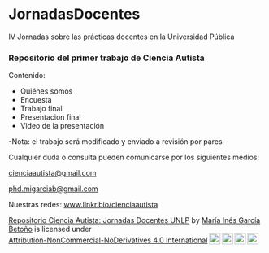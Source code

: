 # JornadasDocentes
IV Jornadas sobre las prácticas docentes en la Universidad Pública


### Repositorio del primer trabajo de Ciencia Autista
Contenido:

- Quiénes somos
- Encuesta
- Trabajo final
- Presentacion final
- Video de la presentación



-Nota: el trabajo será modificado y enviado a revisión por pares-

Cualquier duda o consulta pueden comunicarse por los siguientes medios:

cienciaautista@gmail.com

phd.migarciab@gmail.com 

Nuestras redes:
www.linkr.bio/cienciaautista




<p xmlns:cc="http://creativecommons.org/ns#" xmlns:dct="http://purl.org/dc/terms/"><a property="dct:title" rel="cc:attributionURL" href="https://github.com/CienciaAutista/JornadasDocentes">Repositorio Ciencia Autista: Jornadas Docentes UNLP</a> by <a rel="cc:attributionURL dct:creator" property="cc:attributionName" href="https://github.com/o0jolie0o">María Inés García Betoño</a> is licensed under <a href="http://creativecommons.org/licenses/by-nc-nd/4.0/?ref=chooser-v1" target="_blank" rel="license noopener noreferrer" style="display:inline-block;">Attribution-NonCommercial-NoDerivatives 4.0 International<img style="height:22px!important;margin-left:3px;vertical-align:text-bottom;" src="https://mirrors.creativecommons.org/presskit/icons/cc.svg?ref=chooser-v1"><img style="height:22px!important;margin-left:3px;vertical-align:text-bottom;" src="https://mirrors.creativecommons.org/presskit/icons/by.svg?ref=chooser-v1"><img style="height:22px!important;margin-left:3px;vertical-align:text-bottom;" src="https://mirrors.creativecommons.org/presskit/icons/nc.svg?ref=chooser-v1"><img style="height:22px!important;margin-left:3px;vertical-align:text-bottom;" src="https://mirrors.creativecommons.org/presskit/icons/nd.svg?ref=chooser-v1"></a></p>
